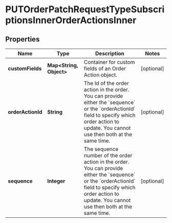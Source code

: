 

# PUTOrderPatchRequestTypeSubscriptionsInnerOrderActionsInner


## Properties

| Name | Type | Description | Notes |
|------------ | ------------- | ------------- | -------------|
|**customFields** | **Map&lt;String, Object&gt;** | Container for custom fields of an Order Action object.  |  [optional] |
|**orderActionId** | **String** | The Id of the order action in the order. You can provide either the &#x60;sequence&#x60; or the &#x60;orderActionId&#x60; field to specify which order action to update. You cannot use then both at the same time.  |  [optional] |
|**sequence** | **Integer** | The sequence number of the order action in the order. You can provide either the &#x60;sequence&#x60; or the &#x60;orderActionId&#x60; field to specify which order action to update. You cannot use then both at the same time.  |  [optional] |



